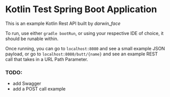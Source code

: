# Kotlin Test Spring Boot Application

This is an example Kotlin Rest API built by _darwin_face_

To run, use either `gradle bootRun`, or using your respective IDE of choice, it should be runable within.

Once running, you can go to `localhost:8080` and see a small example JSON payload, or go to `localhost:8080/butt/{name}`
and see an example REST call that takes in a URL Path Parameter.

### TODO:
- add Swagger
- add a POST call example
